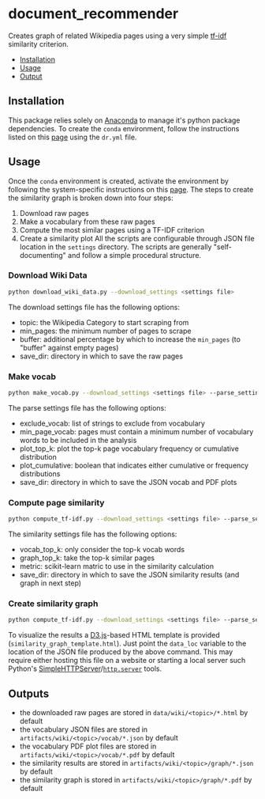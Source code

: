 # document_recommender
Creates graph of related Wikipedia pages using a very simple [tf-idf](https://en.wikipedia.org/wiki/Tf%E2%80%93idf) similarity criterion.

* [Installation](#installation)
* [Usage](#usage)
* [Output](#output)

<a name="installation"/>

## Installation
This package relies solely on [Anaconda](https://www.anaconda.com/) to manage it's python package dependencies.
To create the `conda` environment, follow the instructions listed on this [page](https://conda.io/docs/user-guide/tasks/manage-environments.html#creating-an-environment-from-an-environment-yml-file) using the `dr.yml` file.

<a name="usage"/>

## Usage
Once the `conda` environment is created, activate the environment by following the system-specific instructions on this [page](https://conda.io/docs/user-guide/tasks/manage-environments.html#creating-an-environment-from-an-environment-yml-file).
The steps to create the similarity graph is broken down into four steps:
1. Download raw pages
2. Make a vocabulary from these raw pages
3. Compute the most similar pages using a TF-IDF criterion
4. Create a similarity plot
All the scripts are configurable through JSON file location in the `settings` directory.
The scripts are generally "self-documenting" and follow a simple procedural structure.

### Download Wiki Data
```bash
python download_wiki_data.py --download_settings <settings file>
```
The download settings file has the following options:
* topic: the Wikipedia Category to start scraping from
* min_pages: the minimum number of pages to scrape
* buffer: additional percentage by which to increase the `min_pages` (to "buffer" against empty pages)
* save_dir: directory in which to save the raw pages

### Make vocab
```bash
python make_vocab.py --download_settings <settings file> --parse_settings <settings file>
```
The parse settings file has the following options:
* exclude_vocab: list of strings to exclude from vocabulary
* min_page_vocab: pages must contain a minimum number of vocabulary words to be included in the analysis
* plot_top_k: plot the top-k page vocabulary frequency or cumulative distribution
* plot_cumulative: boolean that indicates either cumulative or frequency distributions
* save_dir: directory in which to save the JSON vocab and PDF plots

### Compute page similarity
```bash
python compute_tf-idf.py --download_settings <settings file> --parse_settings <settings file> --similarity_settings <settings file>
```
The similarity settings file has the following options:
* vocab_top_k: only consider the top-k vocab words
* graph_top_k: take the top-k similar pages
* metric: scikit-learn matric to use in the similarity calculation
* save_dir: directory in which to save the JSON similarity results (and graph in next step)

### Create similarity graph
```bash
python compute_tf-idf.py --download_settings <settings file> --parse_settings <settings file> --similarity_settings <settings file>
```
To visualize the results a [D3.js](https://d3js.org)-based HTML template is provided (`similarity_graph_template.html`).
Just point the `data_loc` variable to the location of the JSON file produced by the above command.
This may require either hosting this file on a website or starting a local server such Python's [SimpleHTTPServer](https://docs.python.org/2/library/simplehttpserver.html)/[`http.server`](https://docs.python.org/3.7/library/http.html?highlight=http#module-http) tools.

<a name="output"/>

## Outputs
* the downloaded raw pages are stored in `data/wiki/<topic>/*.html` by default
* the vocabulary JSON files are stored in `artifacts/wiki/<topic>/vocab/*.json` by default
* the vocabulary PDF plot files are stored in `artifacts/wiki/<topic>/vocab/*.pdf` by default
* the similarity results are stored in `artifacts/wiki/<topic>/graph/*.json` by default
* the similarity graph is stored in `artifacts/wiki/<topic>/graph/*.pdf` by default
